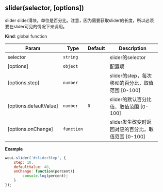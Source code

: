 <a name="slider"></a>

## slider(selector, [options])
slider slider滑块，单位是百分比。注意，因为需要获取slider的长度，所以必须要在slider可见的情况下来调用。

**Kind**: global function  

| Param | Type | Default | Description |
| --- | --- | --- | --- |
| selector | <code>string</code> |  | slider的selector |
| [options] | <code>object</code> |  | 配置项 |
| [options.step] | <code>number</code> |  | slider的step，每次移动的百分比，取值范围 [0-100] |
| [options.defaultValue] | <code>number</code> | <code>0</code> | slider的默认百分比值，取值范围 [0-100] |
| [options.onChange] | <code>function</code> |  | slider发生改变时返回对应的百分比，取值范围 [0-100] |

**Example**  
```js
weui.slider('#sliderStep', {
    step: 10,
    defaultValue: 40,
    onChange: function(percent){
        console.log(percent);
    }
});
```
